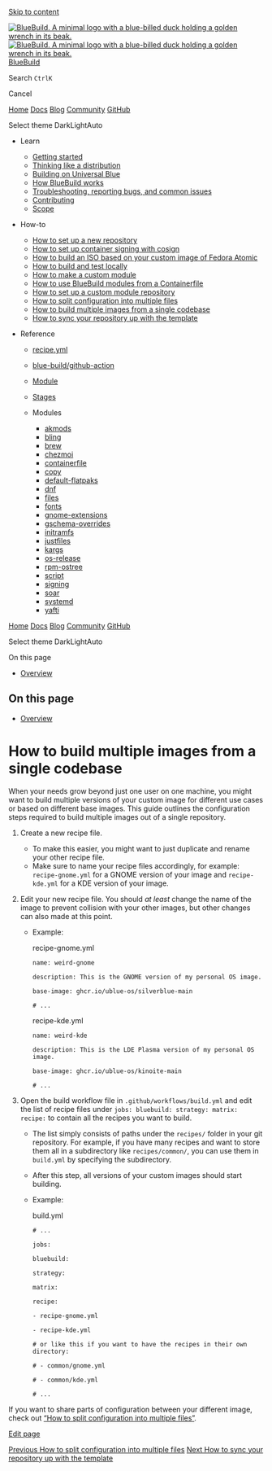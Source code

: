[Skip to content](#_top)

[![BlueBuild. A minimal logo with a blue-billed duck holding a golden wrench in its beak.](/_astro/logo-dark.YPxwsi0J.svg) ![BlueBuild. A minimal logo with a blue-billed duck holding a golden wrench in its beak.](/_astro/logo-light.CDOQHsrv.svg)  BlueBuild](/)

Search  `CtrlK`

Cancel

[Home](/) [Docs](/learn/getting-started/) [Blog](/blog/) [Community](/community) [GitHub](https://github.com/blue-build/)

  Select theme   DarkLightAuto

* Learn

  + [Getting started](/learn/getting-started/)
  + [Thinking like a distribution](/learn/mindset/)
  + [Building on Universal Blue](/learn/universal-blue/)
  + [How BlueBuild works](/learn/how/)
  + [Troubleshooting, reporting bugs, and common issues](/learn/troubleshooting/)
  + [Contributing](/learn/contributing/)
  + [Scope](/learn/scope/)
* How-to

  + [How to set up a new repository](/how-to/setup/)
  + [How to set up container signing with cosign](/how-to/cosign/)
  + [How to build an ISO based on your custom image of Fedora Atomic](/how-to/generate-iso/)
  + [How to build and test locally](/how-to/local/)
  + [How to make a custom module](/how-to/making-modules/)
  + [How to use BlueBuild modules from a Containerfile](/how-to/minimal-setup/)
  + [How to set up a custom module repository](/how-to/module-repository/)
  + [How to split configuration into multiple files](/how-to/multiple-files/)
  + [How to build multiple images from a single codebase](/how-to/multiple-images/)
  + [How to sync your repository up with the template](/how-to/sync/)
* Reference

  + [recipe.yml](/reference/recipe/)
  + [blue-build/github-action](/reference/github-action/)
  + [Module](/reference/module/)
  + [Stages](/reference/stages/)
  + Modules

    - [akmods](/reference/modules/akmods/)
    - [bling](/reference/modules/bling/)
    - [brew](/reference/modules/brew/)
    - [chezmoi](/reference/modules/chezmoi/)
    - [containerfile](/reference/modules/containerfile/)
    - [copy](/reference/modules/copy/)
    - [default-flatpaks](/reference/modules/default-flatpaks/)
    - [dnf](/reference/modules/dnf/)
    - [files](/reference/modules/files/)
    - [fonts](/reference/modules/fonts/)
    - [gnome-extensions](/reference/modules/gnome-extensions/)
    - [gschema-overrides](/reference/modules/gschema-overrides/)
    - [initramfs](/reference/modules/initramfs/)
    - [justfiles](/reference/modules/justfiles/)
    - [kargs](/reference/modules/kargs/)
    - [os-release](/reference/modules/os-release/)
    - [rpm-ostree](/reference/modules/rpm-ostree/)
    - [script](/reference/modules/script/)
    - [signing](/reference/modules/signing/)
    - [soar](/reference/modules/soar/)
    - [systemd](/reference/modules/systemd/)
    - [yafti](/reference/modules/yafti/)

[Home](/) [Docs](/learn/getting-started/) [Blog](/blog/) [Community](/community) [GitHub](https://github.com/blue-build/)

  Select theme   DarkLightAuto

On this page

* [Overview](#_top)

## On this page

* [Overview](#_top)

# How to build multiple images from a single codebase

When your needs grow beyond just one user on one machine, you might want to build multiple versions of your custom image for different use cases or based on different base images. This guide outlines the configuration steps required to build multiple images out of a single repository.

1. Create a new recipe file.

   * To make this easier, you might want to just duplicate and rename your other recipe file.
   * Make sure to name your recipe files accordingly, for example: `recipe-gnome.yml` for a GNOME version of your image and `recipe-kde.yml` for a KDE version of your image.
2. Edit your new recipe file. You should *at least* change the name of the image to prevent collision with your other images, but other changes can also made at this point.

   * Example:

     recipe-gnome.yml

     ```
     name: weird-gnome

     description: This is the GNOME version of my personal OS image.

     base-image: ghcr.io/ublue-os/silverblue-main

     # ...
     ```

     recipe-kde.yml

     ```
     name: weird-kde

     description: This is the LDE Plasma version of my personal OS image.

     base-image: ghcr.io/ublue-os/kinoite-main

     # ...
     ```
3. Open the build workflow file in `.github/workflows/build.yml` and edit the list of recipe files under `jobs: bluebuild: strategy: matrix: recipe:` to contain all the recipes you want to build.

   * The list simply consists of paths under the `recipes/` folder in your git repository. For example, if you have many recipes and want to store them all in a subdirectory like `recipes/common/`, you can use them in `build.yml` by specifying the subdirectory.
   * After this step, all versions of your custom images should start building.
   * Example:

     build.yml

     ```
     # ...

     jobs:

     bluebuild:

     strategy:

     matrix:

     recipe:

     - recipe-gnome.yml

     - recipe-kde.yml

     # or like this if you want to have the recipes in their own directory:

     # - common/gnome.yml

     # - common/kde.yml

     # ...
     ```

If you want to share parts of configuration between your different image, check out [“How to split configuration into multiple files”](/how-to/multiple-files).

[Edit page](https://github.com/blue-build/website/edit/main/src/content/docs/how-to/multiple-images.mdx)

[Previous
 How to split configuration into multiple files](/how-to/multiple-files/)   [Next
 How to sync your repository up with the template](/how-to/sync/)
